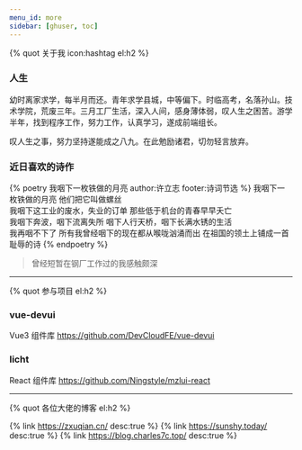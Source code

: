 ```yaml
---
menu_id: more
sidebar: [ghuser, toc]
---
```


{% quot 关于我 icon:hashtag el:h2 %}

### 人生

幼时离家求学，每半月而还。青年求学县城，中等偏下。时临高考，名落孙山。技术学院，荒废三年。三月工厂生活，深入人间，感身薄体弱，叹人生之困苦。游学半年，找到程序工作，努力工作，认真学习，遂成前端组长。

叹人生之事，努力坚持遂能成之八九。在此勉励诸君，切勿轻言放弃。

### 近日喜欢的诗作

{% poetry 我咽下一枚铁做的月亮 author:许立志 footer:诗词节选 %}
我咽下一枚铁做的月亮
他们把它叫做螺丝
<br />
我咽下这工业的废水，失业的订单
那些低于机台的青春早早夭亡
<br />
我咽下奔波，咽下流离失所
咽下人行天桥，咽下长满水锈的生活
<br />
我再咽不下了
所有我曾经咽下的现在都从喉咙汹涌而出
在祖国的领土上铺成一首
耻辱的诗
{% endpoetry %}

> 曾经短暂在钢厂工作过的我感触颇深

---

{% quot 参与项目 el:h2 %}

### vue-devui

Vue3 组件库 https://github.com/DevCloudFE/vue-devui

### licht

React 组件库 https://github.com/Ningstyle/mzlui-react

---

{% quot 各位大佬的博客 el:h2 %}

{% link https://zxuqian.cn/ desc:true %}
{% link https://sunshy.today/ desc:true %}
{% link https://blog.charles7c.top/ desc:true %}
